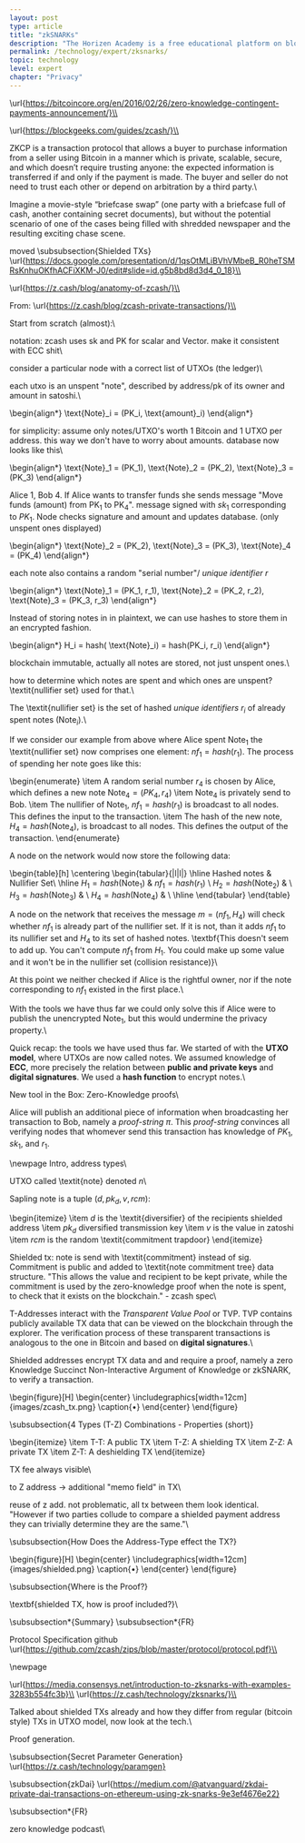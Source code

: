 ```yaml
---
layout: post
type: article
title: "zkSNARKs"
description: "The Horizen Academy is a free educational platform on blockchain technology, cryptocurrency, and privacy. This chapter is is not available yet. We add content frequently, sign up for our newsletter for notifications when it's released."
permalink: /technology/expert/zksnarks/
topic: technology
level: expert
chapter: "Privacy"
---
```


\url{https://bitcoincore.org/en/2016/02/26/zero-knowledge-contingent-payments-announcement/}\\

\url{https://blockgeeks.com/guides/zcash/}\\

ZKCP is a transaction protocol that allows a buyer to purchase information from a seller using Bitcoin in a manner which is private, scalable, secure, and which doesn’t require trusting anyone: the expected information is transferred if and only if the payment is made. The buyer and seller do not need to trust each other or depend on arbitration by a third party.\\

Imagine a movie-style “briefcase swap” (one party with a briefcase full of cash, another containing secret documents), but without the potential scenario of one of the cases being filled with shredded newspaper and the resulting exciting chase scene.

moved 
\subsubsection{Shielded TXs}
\url{https://docs.google.com/presentation/d/1qsOtMLiBVhVMbeB_R0heTSMRsKnhuOKfhACFiXKM-J0/edit#slide=id.g5b8bd8d3d4_0_18}\\

\url{https://z.cash/blog/anatomy-of-zcash/}\\

From: \url{https://z.cash/blog/zcash-private-transactions/}\\

Start from scratch (almost):\\

notation: zcash uses sk and PK for scalar and Vector. make it consistent with ECC shit\\

consider a particular node with a correct list of UTXOs (the ledger)\\

each utxo is an unspent "note", described by address/pk of its owner and amount in satoshi.\\

\begin{align*}
\text{Note}_i = (PK_i, \text{amount}_i)
\end{align*}

for simplicity: assume only notes/UTXO's worth 1 Bitcoin and 1 UTXO per address. this way we don't have to worry about amounts. database now looks like this\\

\begin{align*}
\text{Note}_1 = (PK_1), \text{Note}_2 = (PK_2), \text{Note}_3 = (PK_3)
\end{align*}

Alice 1, Bob 4. If Alice wants to transfer funds she sends message "Move funds (amount) from PK$_1$ to PK$_4$". message signed with $sk_1$ corresponding to $PK_1$. Node checks signature and amount and updates database. (only unspent ones displayed)

\begin{align*}
\text{Note}_2 = (PK_2), \text{Note}_3 = (PK_3), \text{Note}_4 = (PK_4)
\end{align*}

each note also contains a random "serial number"/ *unique identifier* $r$

\begin{align*}
\text{Note}_1 = (PK_1, r_1), \text{Note}_2 = (PK_2, r_2), \text{Note}_3 = (PK_3, r_3)
\end{align*}

Instead of storing notes in in plaintext, we can use hashes to store them in an encrypted fashion.

\begin{align*}
H_i = hash( \text{Note}_i) = hash(PK_i, r_i)
\end{align*}

blockchain immutable, actually all notes are stored, not just unspent ones.\\

how to determine which notes are spent and which ones are unspent? \textit{nullifier set} used for that.\\

The \textit{nullifier set} is the set of hashed *unique identifiers* $r_i$ of already spent notes (Note$_i$).\\

If we consider our example from above where Alice spent Note$_1$ the \textit{nullifier set} now comprises one element: $nf_1 = hash(r_1)$. The process of spending her note goes like this:

\begin{enumerate}
\item A random serial number $r_4$ is chosen by Alice, which defines a new note $\text{Note}_4 = (PK_4, r_4)$
\item $\text{Note}_4$ is privately send to Bob.
\item The nullifier of $\text{Note}_1$, $nf_1 = hash(r_1)$ is broadcast to all nodes. This defines the input to the transaction.
\item The hash of the new note, $H_4 = hash( \text{Note}_4)$, is broadcast to all nodes. This defines the output of the transaction.
\end{enumerate}

A node on the network would now store the following data:

\begin{table}[h]
\centering
\begin{tabular}{|l|l|}
\hline
Hashed notes & Nullifier Set\\
\hline
$H_1 = hash( \text{Note}_1)$ & $nf_1 = hash(r_1)$ \\
$H_2 = hash( \text{Note}_2)$ & \\
$H_3 = hash( \text{Note}_3)$ & \\
$H_4 = hash( \text{Note}_4)$ & \\
\hline
\end{tabular}
\end{table}

A node on the network that receives the message $m = (nf_1, H_4)$ will check whether $nf_1$ is already part of the nullifier set. If it is not, than it adds $nf_1$ to its nullifier set and $H_4$ to its set of hashed notes. \textbf{This doesn't seem to add up. You can't compute $nf_1$ from $H_1$. You could make up some value and it won't be in the nullifier set (collision resistance)}\\

At this point we neither checked if Alice is the rightful owner, nor if the note corresponding to $nf_1$ existed in the first place.\\

With the tools we have thus far we could only solve this if Alice were to publish the unencrypted Note$_1$, but this would undermine the privacy property.\\

Quick recap: the tools we have used thus far. We started of with the **UTXO model**, where UTXOs are now called notes. We assumed knowledge of **ECC**, more precisely the relation between **public and private keys** and **digital signatures**. We used a **hash function** to encrypt notes.\\

New tool in the Box: Zero-Knowledge proofs\\

Alice will publish an additional piece of information when broadcasting her transaction to Bob, namely a *proof-string* $\pi$. This *proof-string* convinces all verifying nodes that whomever send this transaction has knowledge of $PK_1, sk_1,$ and  $r_1$.







\newpage
Intro, address types\\

UTXO called \textit{note} denoted $n$\\

Sapling note is a tuple ($d, pk_d, v, rcm$):

\begin{itemize}
\item $d$ is the \textit{diversifier} of the recipients shielded address
\item $pk_d$ diversified transmission key
\item $v$ is the value in zatoshi
\item $rcm$ is the random \textit{commitment trapdoor}
\end{itemize}

Shielded tx: note is send with \textit{commitment} instead of sig. Commitment is public and added to \textit{note commitment tree} data structure. "This allows the value and recipient to be kept private, while the commitment is used by the zero-knowledge proof when the note is spent, to check that it exists on the blockchain." - zcash spec\\



T-Addresses interact with the *Transparent Value Pool* or TVP. TVP contains publicly available TX data that can be viewed on the blockchain through the explorer. The verification process of these transparent transactions is analogous to the one in Bitcoin and based on **digital signatures**.\\

Shielded addresses encrypt TX data and and require a proof, namely a zero Knowledge Succinct Non-Interactive Argument of Knowledge or zkSNARK, to verify a transaction.

\begin{figure}[H]
\begin{center}
\includegraphics[width=12cm]{images/zcash_tx.png}
\caption{•}
\end{center}
\end{figure}

\subsubsection{4 Types (T-Z) Combinations - Properties (short)}

\begin{itemize}
\item T-T: A public TX
\item T-Z: A shielding TX
\item Z-Z: A private TX
\item Z-T: A deshielding TX
\end{itemize}

TX fee always visible\\

to Z address -> additional "memo field" in TX\\

reuse of z add. not problematic, all tx between them look identical. "However if two parties collude to compare a shielded payment address they can trivially determine they are the same."\\



\subsubsection{How Does the Address-Type effect the TX?}

\begin{figure}[H]
\begin{center}
\includegraphics[width=12cm]{images/shielded.png}
\caption{•}
\end{center}
\end{figure}


\subsubsection{Where is the Proof?}

\textbf{shielded TX, how is proof included?}\\


\subsubsection*{Summary}
\subsubsection*{FR}

Protocol Specification github \url{https://github.com/zcash/zips/blob/master/protocol/protocol.pdf}\\

\newpage


\url{https://media.consensys.net/introduction-to-zksnarks-with-examples-3283b554fc3b}\\
\url{https://z.cash/technology/zksnarks/}\\

Talked about shielded TXs already and how they differ from regular (bitcoin style) TXs in UTXO model, now look at the tech.\\ 

Proof generation.


\subsubsection{Secret Parameter Generation}
\url{https://z.cash/technology/paramgen}


\subsubsection{zkDai}
\url{https://medium.com/@atvanguard/zkdai-private-dai-transactions-on-ethereum-using-zk-snarks-9e3ef4676e22}


\subsubsection*{FR}

zero knowledge podcast\\